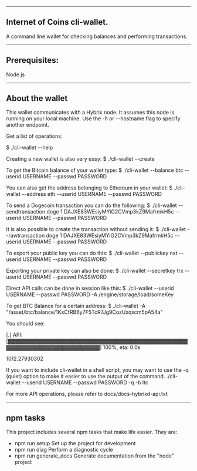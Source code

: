 -------------------------------------------------------------------------------
Internet of Coins cli-wallet.
-------------------------------------------------------------------------------

A command line wallet for checking balances and performing transactions.

-------------------------------------------------------------------------------
Prerequisites:
-------------------------------------------------------------------------------

Node.js

-------------------------------------------------------------------------------
About the wallet
-------------------------------------------------------------------------------

This wallet communicates with a Hybrix node. It assumes this node is running on your local machine.
Use the -h or --hostname flag to specify another endpoint.

Get a list of operations:

 $ ./cli-wallet --help

Creating a new wallet is also very easy:
 $ ./cli-wallet --create

To get the Bitcoin balance of your wallet type:
 $ ./cli-wallet --balance btc --userid USERNAME --passwd PASSWORD

You can also get the address belonging to Ethereum in your wallet:
 $ ./cli-wallet --address eth --userid USERNAME --passwd PASSWORD

To send a Dogecoin transaction you can do the following:
 $ ./cli-wallet --sendtransaction doge 1 DAJXE83WEsiyMYiG2CVmp3kZ9MafrmkH5c --userid USERNAME --passwd PASSWORD

It is also possible to create the transaction without sending it:
 $ ./cli-wallet --rawtransaction doge 1 DAJXE83WEsiyMYiG2CVmp3kZ9MafrmkH5c --userid USERNAME --passwd PASSWORD

To export your public key you can do this:
 $ ./cli-wallet --publickey nxt --userid USERNAME --passwd PASSWORD

Exporting your private key can also be done:
 $ ./cli-wallet --secretkey trx --userid USERNAME --passwd PASSWORD

Direct API calls can be done in session like this:
 $ ./cli-wallet --userid USERNAME --passwd PASSWORD -A /engine/storage/load/someKey

To get BTC Balance for a certain address:
 $ ./cli-wallet -A "/asset/btc/balance/1KxCfRB6y7F5TcR7Jg9CozUxqxcm5pA54a"

You should see:

[.] API: [▓▓▓▓▓▓▓▓▓▓▓▓▓▓▓▓▓▓▓▓▓▓▓▓▓▓▓▓▓▓▓▓▓▓▓▓▓▓▓▓▓▓▓▓▓▓▓▓▓▓▓▓▓▓▓▓▓▓▓▓▓▓▓▓▓▓▓▓▓▓▓▓▓] 100%, eta: 0.0s

1012.27930302

If you want to include cli-wallet in a shell script, you may want to use the -q (quiet) option to make it easier to use the output of the command.
./cli-wallet --userid USERNAME --passwd PASSWORD -q -b ltc

For more API operations, please refer to docs/docs-hybrixd-api.txt

-------------------------------------------------------------------------------
npm tasks
-------------------------------------------------------------------------------

This project includes several npm tasks that make life easier. They are:

 - npm run setup                    Set up the project for development
 - npm run diag                     Perform a diagnostic cycle
 - npm run generate_docs            Generate documentation from the "node" project